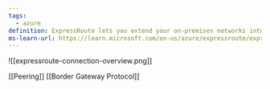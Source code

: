 ```yaml
---
tags:
  - azure
definition: ExpressRoute lets you extend your on-premises networks into the Microsoft cloud over a private connection with the help of a connectivity provider.
ms-learn-url: https://learn.microsoft.com/en-us/azure/expressroute/expressroute-introduction
---
```


![[expressroute-connection-overview.png]]

[[Peering]]
[[Border Gateway Protocol]]
